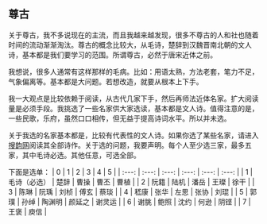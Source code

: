 ## 尊古

关于尊古，我不多说现在的主流，而且我越来越发现，很多不尊古的人和社也随着时间的流动渐渐淘汰。尊古的概念比较大，从毛诗，楚辞到汉魏晋南北朝的文人诗，基本都是我们要学习的范围。所谓尊古，必然于唐宋近体之前。

我想说，很多人通常有这样那样的毛病。比如：用语太熟，方法老套，笔力不足，气象偏离等。基本都是大问题。若想改造，就要从根本上下手。

我一大观点是比较依赖于阅读，从古代几家下手，然后再师法近体名家。扩大阅读量是必须手段。我挑选了一些名家供大家选读，基本都是文人诗。值得注意的是，一些民歌，乐府，虽然口口相传，但无益于提高诗词水平。所以并未选。

关于我选的名家基本都是，比较有代表性的文人诗。如果你选了某些名家，请进入[搜韵网](https://sou-yun.cn)阅读其全部诗作。关于选的问题，我要声明。每个人至少选三家，最多五家，其中毛诗必选。其他任意，可选全部。

下面是选单：
| 0 | 1 | 2 | 3 | 4 | 5 |
| :---: | :---: | :---: | :---: | :---: | :---: |
| 1 | 毛诗（必选） | 楚辞 | 曹操 | 曹丕 | 曹植 |
| 2 | 阮籍 | 陆机 | 潘岳 | 王璨 | 徐干 |
| 3 | 陈琳 | 阮瑀 | 刘桢 | 傅玄 | 蔡琰 |
| 4 | 嵇康 | 张华 | 左思 | 张协 | 刘琨 |
| 5 | 郭璞 | 孙绰 | 陶渊明 | 颜延之 | 谢灵运 |
| 6 | 谢脁 | 鲍照 | 沈约 | 何逊 | 阴铿 |
| 7 | 王褒 | 庾信 |